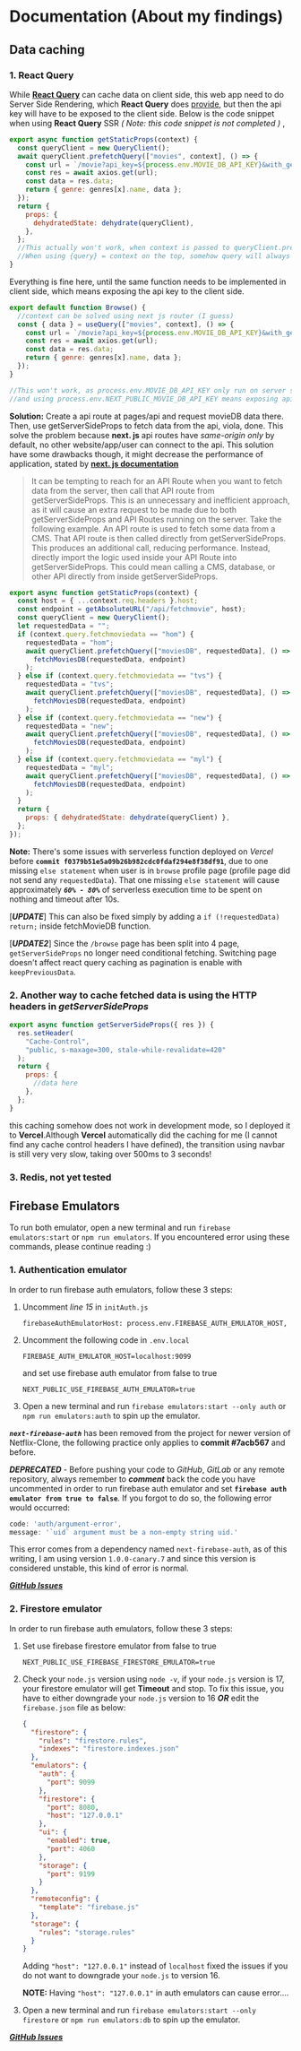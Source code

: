 # Documentation (About my findings)

## **Data caching**

### 1. React Query

While **[React Query](https://react-query.tanstack.com/overview "React Query")** can cache data on client side, this web app need to do Server Side Rendering, which **React Query** does [provide](https://react-query.tanstack.com/guides/ssr "provide"), but then the api key will have to be exposed to the client side. Below is the code snippet when using **React Query** SSR _( Note: this code snippet is not completed )_ ,

```javascript
export async function getStaticProps(context) {
  const queryClient = new QueryClient();
  await queryClient.prefetchQuery(["movies", context], () => {
    const url = `/movie?api_key=${process.env.MOVIE_DB_API_KEY}&with_genres=99&page=$1`;
    const res = await axios.get(url);
    const data = res.data;
    return { genre: genres[x].name, data };
  });
  return {
    props: {
      dehydratedState: dehydrate(queryClient),
    },
  };
  //This actually won't work, when context is passed to queryClient.prefetchQuery, a circular structure error is shown.
  //When using {query} = context on the top, somehow query will always be undefined when passed to the function.
}
```

Everything is fine here, until the same function needs to be implemented in client side, which means exposing the api key to the client side.

```javascript
export default function Browse() {
  //context can be solved using next js router (I guess)
  const { data } = useQuery(["movies", context], () => {
    const url = `/movie?api_key=${process.env.MOVIE_DB_API_KEY}&with_genres=99&page=1`;
    const res = await axios.get(url);
    const data = res.data;
    return { genre: genres[x].name, data };
  });
}

//This won't work, as process.env.MOVIE_DB_API_KEY only run on server side
//and using process.env.NEXT_PUBLIC_MOVIE_DB_API_KEY means exposing api to client
```

**Solution:**
Create a api route at pages/api and request movieDB data there. Then, use getServerSideProps to fetch data from the api, viola, done. This solve the problem because **next. js** api routes have _same-origin only_ by default, no other website/app/user can connect to the api. This solution have some drawbacks though, it might decrease the performance of application, stated by **[next. js documentation](https://nextjs.org/docs/basic-features/data-fetching/get-server-side-props "next. js documentation")**

> It can be tempting to reach for an API Route when you want to fetch data from the server, then call that API route from getServerSideProps. This is an unnecessary and inefficient approach, as it will cause an extra request to be made due to both getServerSideProps and API Routes running on the server.
> Take the following example. An API route is used to fetch some data from a CMS. That API route is then called directly from getServerSideProps. This produces an additional call, reducing performance. Instead, directly import the logic used inside your API Route into getServerSideProps. This could mean calling a CMS, database, or other API directly from inside getServerSideProps.

```javascript
export async function getStaticProps(context) {
  const host = { ...context.req.headers }.host;
  const endpoint = getAbsoluteURL("/api/fetchmovie", host);
  const queryClient = new QueryClient();
  let requestedData = "";
  if (context.query.fetchmoviedata == "hom") {
    requestedData = "hom";
    await queryClient.prefetchQuery(["moviesDB", requestedData], () =>
      fetchMoviesDB(requestedData, endpoint)
    );
  } else if (context.query.fetchmoviedata == "tvs") {
    requestedData = "tvs";
    await queryClient.prefetchQuery(["moviesDB", requestedData], () =>
      fetchMoviesDB(requestedData, endpoint)
    );
  } else if (context.query.fetchmoviedata == "new") {
    requestedData = "new";
    await queryClient.prefetchQuery(["moviesDB", requestedData], () =>
      fetchMoviesDB(requestedData, endpoint)
    );
  } else if (context.query.fetchmoviedata == "myl") {
    requestedData = "myl";
    await queryClient.prefetchQuery(["moviesDB", requestedData], () =>
      fetchMoviesDB(requestedData, endpoint)
    );
  }
  return {
    props: { dehydratedState: dehydrate(queryClient) },
  };
});
```

**Note:**
There's some issues with serverless function deployed on _Vercel_ before **`commit f0379b51e5a09b26b982cdc0fdaf294e8f38df91`**, due to one missing `else statement` when user is in `browse` profile page (profile page did not send any `requestedData`). That one missing `else statement` will cause approximately **_`60% - 80%`_** of serverless execution time to be spent on nothing and timeout after 10s.

[**_UPDATE_**] This can also be fixed simply by adding a `if (!requestedData) return;` inside fetchMovieDB function.

[**_UPDATE2_**] Since the `/browse` page has been split into 4 page, `getServerSideProps` no longer need conditional fetching. Switching page doesn't affect react query caching as pagination is enable with `keepPreviousData`.

### 2. Another way to cache fetched data is using the HTTP headers in _getServerSideProps_

```javascript
export async function getServerSideProps({ res }) {
  res.setHeader(
    "Cache-Control",
    "public, s-maxage=300, stale-while-revalidate=420"
  );
  return {
    props: {
      //data here
    },
  };
}
```

this caching somehow does not work in development mode, so I deployed it to **Vercel**.Although **Vercel** automatically did the caching for me (I cannot find any cache control headers I have defined), the transition using navbar is still very very slow, taking over 500ms to 3 seconds!

### 3. **Redis**, not yet tested

## **Firebase Emulators**

To run both emulator, open a new terminal and run `firebase emulators:start` or `npm run emulators`. If you encountered error using these commands, please continue reading :)

### 1. Authentication emulator

In order to run firebase auth emulators, follow these 3 steps:

1. Uncomment _line 15_ in `initAuth.js`

   ```text
   firebaseAuthEmulatorHost: process.env.FIREBASE_AUTH_EMULATOR_HOST,
   ```

2. Uncomment the following code in `.env.local`

   ```text
   FIREBASE_AUTH_EMULATOR_HOST=localhost:9099
   ```

   and set use firebase auth emulator from false to true

   ```text
   NEXT_PUBLIC_USE_FIREBASE_AUTH_EMULATOR=true
   ```

3. Open a new terminal and run `firebase emulators:start --only auth` or `npm run emulators:auth` to spin up the emulator.

**_`next-firebase-auth`_** has been removed from the project for newer version of Netflix-Clone, the following practice only applies to **commit #7acb567** and before.

**_DEPRECATED_** - Before pushing your code to _GitHub_, _GitLab_ or any remote repository, always remember to **_comment_** back the code you have uncommented in order to run firebase auth emulator and set **`firebase auth emulator from true to false`**. If you forgot to do so, the following error would occurred:

```javascript
code: 'auth/argument-error',
message: '`uid` argument must be a non-empty string uid.'
```

This error comes from a dependency named `next-firebase-auth`, as of this writing, I am using version `1.0.0-canary.7` and since this version is considered unstable, this kind of error is normal.

**_[GitHub Issues](https://github.com/gladly-team/next-firebase-auth/issues/184)_**

### 2. Firestore emulator

In order to run firebase auth emulators, follow these 3 steps:

1. Set use firebase firestore emulator from false to true

   ```text
   NEXT_PUBLIC_USE_FIREBASE_FIRESTORE_EMULATOR=true
   ```

2. Check your `node.js` version using `node -v`, if your `node.js` version is 17, your firestore emulator will get **Timeout** and stop. To fix this issue, you have to either downgrade your `node.js` version to 16 **_OR_** edit the `firebase.json` file as below:

   ```json
   {
     "firestore": {
       "rules": "firestore.rules",
       "indexes": "firestore.indexes.json"
     },
     "emulators": {
       "auth": {
         "port": 9099
       },
       "firestore": {
         "port": 8080,
         "host": "127.0.0.1"
       },
       "ui": {
         "enabled": true,
         "port": 4060
       },
       "storage": {
         "port": 9199
       }
     },
     "remoteconfig": {
       "template": "firebase.js"
     },
     "storage": {
       "rules": "storage.rules"
     }
   }
   ```

   Adding `"host": "127.0.0.1"` instead of `localhost` fixed the issues if you do not want to downgrade your `node.js` to version 16.

   **NOTE:** Having `"host": "127.0.0.1"` in auth emulators can cause error....

3. Open a new terminal and run `firebase emulators:start --only firestore` or `npm run emulators:db` to spin up the emulator.

**_[GitHub Issues](https://github.com/firebase/firebase-tools/issues/2379)_**
